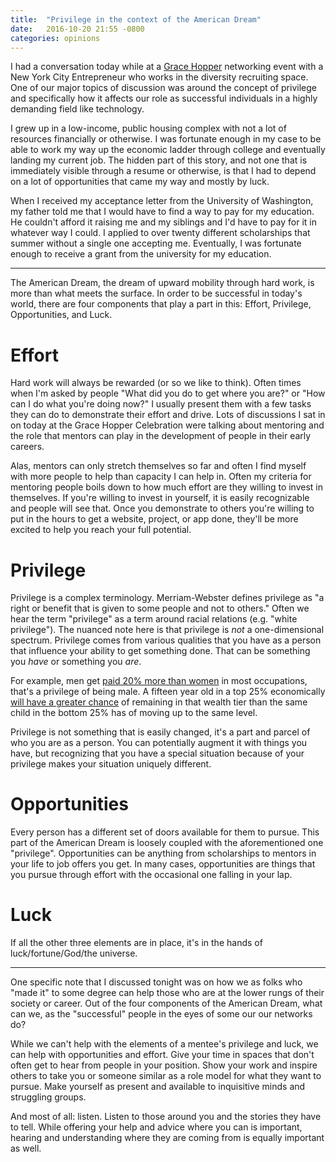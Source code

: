 ```yaml
---
title:  "Privilege in the context of the American Dream"
date:   2016-10-20 21:55 -0800
categories: opinions
---
```

I had a conversation today while at a [Grace Hopper](http://ghc.anitaborg.org/)
networking event with a New York City Entrepreneur who works in the diversity
recruiting space. One of our major topics of discussion was around the concept
of privilege and specifically how it affects our role as successful individuals
in a highly demanding field like technology.

I grew up in a low-income, public housing complex with not a lot of resources
financially or otherwise. I was fortunate enough in my case to be able to work
my way up the economic ladder through college and eventually landing my current
job. The hidden part of this story, and not one that is immediately visible
through a resume or otherwise, is that I had to depend on a lot of opportunities
that came my way and mostly by luck.

When I received my acceptance letter from the University of Washington, my
father told me that I would have to find a way to pay for my education. He
couldn't afford it raising me and my siblings and I'd have to pay for it in
whatever way I could. I applied to over twenty different scholarships that
summer without a single one accepting me. Eventually, I was fortunate enough to
receive a grant from the university for my education.

---

The American Dream, the dream of upward mobility through hard work, is more than
what meets the surface. In order to be successful in today's world, there are
four components that play a part in this: Effort, Privilege, Opportunities, and
Luck.

# Effort

Hard work will always be rewarded (or so we like to think). Often times when
I'm asked by people "What did you do to get where you are?" or "How can I do
what you're doing now?" I usually present them with a few tasks they can do to
demonstrate their effort and drive. Lots of discussions I sat in on today at the
Grace Hopper Celebration were talking about mentoring and the role that mentors
can play in the development of people in their early careers.

Alas, mentors can only stretch themselves so far and often I find myself with
more people to help than capacity I can help in. Often my criteria for mentoring
people boils down to how much effort are they willing to invest in themselves.
If you're willing to invest in yourself, it is easily recognizable and people
will see that. Once you demonstrate to others you're willing to put in the hours
to get a website, project, or app done, they'll be more excited to help you
reach your full potential.

# Privilege

Privilege is a complex terminology. Merriam-Webster defines privilege as "a
right or benefit that is given to some people and not to others." Often we hear
the term "privilege" as a term around racial relations (e.g. "white privilege").
The nuanced note here is that privilege is *not* a one-dimensional spectrum.
Privilege comes from various qualities that you have as a person that influence
your ability to get something done. That can be something you *have* or
something you *are*.

For example, men get [paid 20% more than women](
http://www.iwpr.org/initiatives/pay-equity-and-discrimination) in most
occupations, that's a privilege of being male. A fifteen year old in a top 25%
economically [will have a greater chance](
http://www.pewtrusts.org/en/about/news-room/press-releases/2015/07/23/parental-income-has-outsized-influence-on-childrens-economic-future)
of remaining in that wealth tier than the same child in the bottom 25% has of
moving up to the same level.

Privilege is not something that is easily changed, it's a part and parcel of who
you are as a person. You can potentially augment it with things you have, but
recognizing that you have a special situation because of your privilege makes
your situation uniquely different.

# Opportunities

Every person has a different set of doors available for them to pursue. This
part of the American Dream is loosely coupled with the aforementioned one
"privilege". Opportunities can be anything from scholarships to mentors in your
life to job offers you get. In many cases, opportunities are things that you
pursue through effort with the occasional one falling in your lap.

# Luck

If all the other three elements are in place, it's in the hands of
luck/fortune/God/the universe.

---

One specific note that I discussed tonight was on how we as folks who "made it"
to some degree can help those who are at the lower rungs of their society or
career. Out of the four components of the American Dream, what can we, as the
"successful" people in the eyes of some our our networks do?

While we can't help with the elements of a mentee's privilege and luck, we can
help with opportunities and effort. Give your time in spaces that don't often
get to hear from people in your position. Show your work and inspire others to
take you or someone similar as a role model for what they want to pursue. Make
yourself as present and available to inquisitive minds and struggling groups.

And most of all: listen. Listen to those around you and the stories they have to
tell. While offering your help and advice where you can is important, hearing
and understanding where they are coming from is equally important as well.